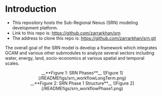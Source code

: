 

# Introduction

- This repository hosts the Sub-Regional Nexus (SRN) modeling development platform.
- Link to this repo is: https://github.com/zarrarkhan/srn
- The address to clone this repo is: https://github.com/zarrarkhan/srn.git

The overall goal of the SRN model is develop a framework which integrates GCAM and various other submodules to analyze several sectors including water, energy, land, socio-economics at various spatial and temporal scales. 

<center>
	__**Figure 1: SRN Phases**__
![Figure 1](/READMEfigs/srn_workflowLongTerm.png)
</center>


<center>
	__**Figure 2: SRN Phase 1 Structure**__
![Figure 2](/READMEfigs/srn_workflowPhase1.png)
</center>



